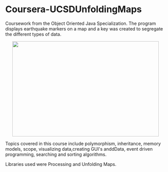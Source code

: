 # Coursera-UCSDUnfoldingMaps
Coursework from the Object Oriented Java Specialization.
The program displays earthquake markers on a map and a key was created to segregate the different types of data. 

<p align="center">
  <img width="460" height="300" src="https://github.com/mendozanmartin/Coursera-UCSDUnfoldingMaps/UnfoldingMap.PNG">
</p>

Topics covered in this course include polymorphism, inheritance, memory models, scope, visualizing data,creating GUI's anddData, event driven programming, searching and sorting algorithms.

Libraries used were Processing and Unfolding Maps. 
